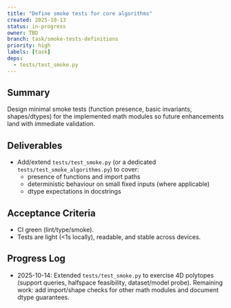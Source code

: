 ```yaml
---
title: "Define smoke tests for core algorithms"
created: 2025-10-13
status: in-progress
owner: TBD
branch: task/smoke-tests-definitions
priority: high
labels: [task]
deps:
  - tests/test_smoke.py
---
```


## Summary

Design minimal smoke tests (function presence, basic invariants, shapes/dtypes) for the implemented math modules so future enhancements land with immediate validation.

## Deliverables

- Add/extend `tests/test_smoke.py` (or a dedicated `tests/test_smoke_algorithms.py`) to cover:
  - presence of functions and import paths
  - deterministic behaviour on small fixed inputs (where applicable)
  - dtype expectations in docstrings

## Acceptance Criteria

- CI green (lint/type/smoke).
- Tests are light (<1s locally), readable, and stable across devices.

## Progress Log

- 2025-10-14: Extended `tests/test_smoke.py` to exercise 4D polytopes (support queries, halfspace feasibility, dataset/model probe). Remaining work: add import/shape checks for other math modules and document dtype guarantees.
